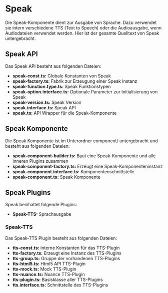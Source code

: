 # Speak

Die Speak-Komponente dient zur Ausgabe von Sprache. Dazu verwendet sie intern verschiedene TTS (Text to Speech) oder die Audioausgabe, wenn Audiodateien verwendet werden.
Hier ist der gesamte Quelltext von Speak untergebracht.


## Speak API

Das Speak API besteht aus folgenden Dateien:

* **speak-const.ts:** Globale Konstanten von Speak
* **speak-factory.ts:** Fabrik zur Erzeugung einer Speak Instanz
* **speak-function.type.ts:** Speak Funktionstypen
* **speak-option.interface.ts:** Optionale Parameter zur Initialisierung von Speak
* **speak-version.ts:** Speak Version
* **speak.interface.ts:** Speak API 
* **speak.ts:** API Wrapper für die Speak-Komponente


## Speak Komponente

Die Speak Komponente ist im Unterordner component/ untergebracht und besteht aus folgenden Dateien:

* **speak-component-builder.ts:** Baut eine Speak-Komponente und alle inneren Plugins zusammen 
* **speak-component-factory.ts:** Erzeugt eine Speak-Komponenteninstanz
* **speak-component.interface.ts:** Komponentenschnittstelle
* **speak-component.ts:** Speak Komponente


## Speak Plugins

Speak beinhaltet folgende Plugins:

* **Speak-TTS:** Sprachausgabe


### Speak-TTS

Das Speak-TTS Plugin besteht aus folgenden Dateien:

* **tts-const.ts:** interne Konstanten für das TTS-Plugin
* **tts-factory.ts:** Erzeugt eine Instanz des TTS-Plugins
* **tts-group.ts:** Gruppe der vorhandenen TTS-Plugins
* **tts-html5.ts:** Html5 API TTS-Plugin
* **tts-mock.ts:** Mock TTS-Plugin
* **tts-nuance.ts:** Nuance TTS-Plugin
* **tts-plugin.ts:** Basisklasse aller TTS-Plugins
* **tts.interface.ts:** Schnittstelle des TTS-Plugins
